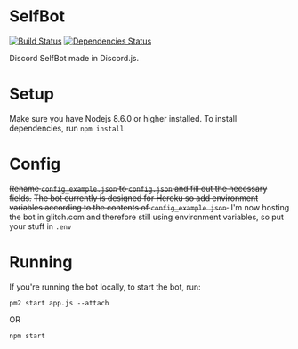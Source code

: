 # SelfBot
[![Build Status](https://travis-ci.org/GummiWummiBear/SelfBot.svg?branch=master)](https://travis-ci.org/GummiWummiBear/SelfBot)
[![Dependencies Status](https://david-dm.org/gummiwummibear/selfbot/status.svg)](https://david-dm.org/gummiwummibear/selfbot)

Discord SelfBot made in Discord.js.

# Setup
Make sure you have Nodejs 8.6.0 or higher installed.
To install dependencies, run `npm install`

# Config
~~Rename  `config_example.json` to `config.json` and fill out the necessary fields.~~
~~The bot currently is designed for Heroku so add environment variables according to the contents of `config_example.json`.~~
I'm now hosting the bot in glitch.com and therefore still using environment variables, so put your stuff in `.env`

# Running
If you're running the bot locally, to start the bot, run:
```
pm2 start app.js --attach
```
OR
```
npm start
```
